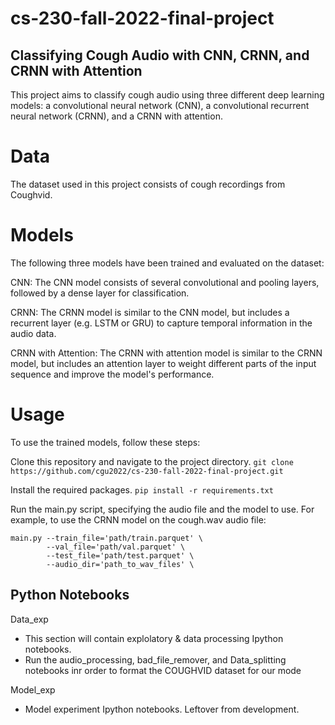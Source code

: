 # cs-230-fall-2022-final-project

## Classifying Cough Audio with CNN, CRNN, and CRNN with Attention
This project aims to classify cough audio using three different deep learning models: a convolutional neural network (CNN), a convolutional recurrent neural network (CRNN), and a CRNN with attention.

# Data
The dataset used in this project consists of cough recordings from Coughvid. 

# Models
The following three models have been trained and evaluated on the dataset:

CNN: The CNN model consists of several convolutional and pooling layers, followed by a dense layer for classification.

CRNN: The CRNN model is similar to the CNN model, but includes a recurrent layer (e.g. LSTM or GRU) to capture temporal information in the audio data.

CRNN with Attention: The CRNN with attention model is similar to the CRNN model, but includes an attention layer to weight different parts of the input sequence and improve the model's performance.

# Usage
To use the trained models, follow these steps:

Clone this repository and navigate to the project directory.
``` git clone https://github.com/cgu2022/cs-230-fall-2022-final-project.git ```

Install the required packages.
``` pip install -r requirements.txt ```

Run the main.py script, specifying the audio file and the model to use. For example, to use the CRNN model on the cough.wav audio file:

```
main.py --train_file='path/train.parquet' \
        --val_file='path/val.parquet' \
        --test_file='path/test.parquet' \
        --audio_dir='path_to_wav_files' \
```

## Python Notebooks

Data_exp
- This section will contain explolatory & data processing Ipython notebooks.
- Run the audio_processing, bad_file_remover, and Data_splitting notebooks inr order to format the COUGHVID dataset for our mode

Model_exp
- Model experiment Ipython notebooks. Leftover from development.
